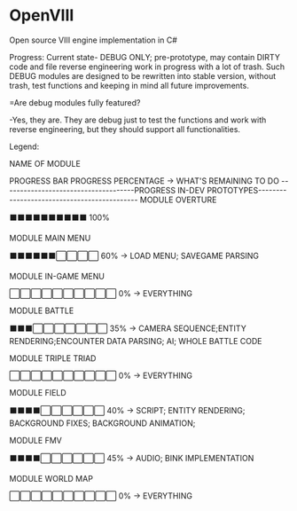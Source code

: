 # OpenVIII
Open source VIII engine implementation in C#


Progress:
Current state- DEBUG ONLY; pre-prototype, may contain DIRTY code and file reverse engineering work in progress with a lot of trash. 
Such DEBUG modules are designed to be rewritten into stable version, without trash, test functions and keeping in mind all future improvements.

=Are debug modules fully featured?

-Yes, they are. They are debug just to test the functions and work with reverse engineering, but they should support all functionalities.

Legend:

NAME OF MODULE

PROGRESS BAR PROGRESS PERCENTAGE  -> WHAT'S REMAINING TO DO
-------------------------------------PROGRESS IN-DEV PROTOTYPES--------------------------------------------
MODULE OVERTURE

⬛⬛⬛⬛⬛⬛⬛⬛⬛⬛ 100% 

MODULE MAIN MENU

⬛⬛⬛⬛⬛⬛⬜⬜⬜⬜ 60%  -> LOAD MENU; SAVEGAME PARSING

MODULE IN-GAME MENU

⬜⬜⬜⬜⬜⬜⬜⬜⬜⬜ 0%   -> EVERYTHING

MODULE BATTLE

⬛⬛⬛⬜⬜⬜⬜⬜⬜⬜ 35%  -> CAMERA SEQUENCE;ENTITY RENDERING;ENCOUNTER DATA PARSING; AI; WHOLE BATTLE CODE

MODULE TRIPLE TRIAD

⬜⬜⬜⬜⬜⬜⬜⬜⬜⬜ 0%   -> EVERYTHING

MODULE FIELD

⬛⬛⬛⬛⬜⬜⬜⬜⬜⬜ 40%  -> SCRIPT; ENTITY RENDERING; BACKGROUND FIXES; BACKGROUND ANIMATION; 

MODULE FMV

⬛⬛⬛⬛⬜⬜⬜⬜⬜⬜ 45%  -> AUDIO; BINK IMPLEMENTATION

MODULE WORLD MAP

⬜⬜⬜⬜⬜⬜⬜⬜⬜⬜ 0%   -> EVERYTHING
